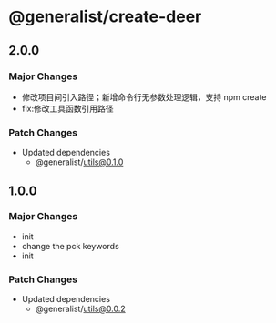 # @generalist/create-deer

## 2.0.0

### Major Changes

- 修改项目间引入路径；新增命令行无参数处理逻辑，支持 npm create
- fix:修改工具函数引用路径

### Patch Changes

- Updated dependencies
  - @generalist/utils@0.1.0

## 1.0.0

### Major Changes

- init
- change the pck keywords
- init

### Patch Changes

- Updated dependencies
  - @generalist/utils@0.0.2
